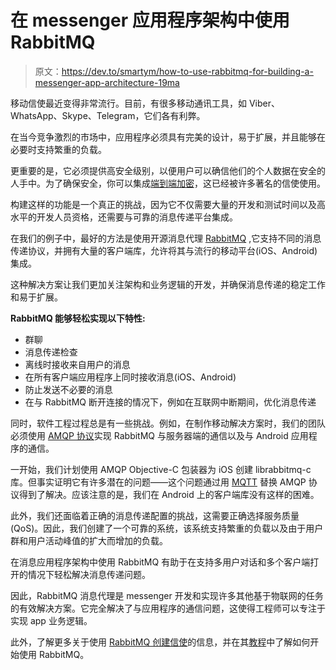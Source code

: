 # 在 messenger 应用程序架构中使用 RabbitMQ

> 原文：<https://dev.to/smartym/how-to-use-rabbitmq-for-building-a-messenger-app-architecture-19ma>

移动信使最近变得非常流行。目前，有很多移动通讯工具，如 Viber、WhatsApp、Skype、Telegram，它们各有利弊。

在当今竞争激烈的市场中，应用程序必须具有完美的设计，易于扩展，并且能够在必要时支持繁重的负载。

更重要的是，它必须提供高安全级别，以便用户可以确信他们的个人数据在安全的人手中。为了确保安全，你可以集成[端到端加密](https://smartym.pro/blog/mobile-app-security-using-end2end-encryption-for-protecting-mobile-messengers/)，这已经被许多著名的信使使用。

构建这样的功能是一个真正的挑战，因为它不仅需要大量的开发和测试时间以及高水平的开发人员资格，还需要与可靠的消息传递平台集成。

在我们的例子中，最好的方法是使用开源消息代理 [RabbitMQ](https://github.com/rabbitmq) ,它支持不同的消息传递协议，并拥有大量的客户端库，允许将其与流行的移动平台(iOS、Android)集成。

这种解决方案让我们更加关注架构和业务逻辑的开发，并确保消息传递的稳定工作和易于扩展。

**RabbitMQ 能够轻松实现以下特性:**

*   群聊
*   消息传递检查
*   离线时接收来自用户的消息
*   在所有客户端应用程序上同时接收消息(iOS、Android)
*   防止发送不必要的消息
*   在与 RabbitMQ 断开连接的情况下，例如在互联网中断期间，优化消息传递

同时，软件工程过程总是有一些挑战。例如，在制作移动解决方案时，我们的团队必须使用 [AMQP 协议](https://en.wikipedia.org/wiki/Advanced_Message_Queuing_Protocol)实现 RabbitMQ 与服务器端的通信以及与 Android 应用程序的通信。

一开始，我们计划使用 AMQP Objective-C 包装器为 iOS 创建 librabbitmq-c 库。但事实证明它有许多潜在的问题——这个问题通过用 [MQTT](https://github.com/jmesnil/MQTTKit) 替换 AMQP 协议得到了解决。应该注意的是，我们在 Android 上的客户端库没有这样的困难。

此外，我们还面临着正确的消息传递配置的挑战，这需要正确选择服务质量(QoS)。因此，我们创建了一个可靠的系统，该系统支持繁重的负载以及由于用户群和用户活动峰值的扩大而增加的负载。

在消息应用程序架构中使用 RabbitMQ 有助于在支持多用户对话和多个客户端打开的情况下轻松解决消息传递问题。

因此，RabbitMQ 消息代理是 messenger 开发和实现许多其他基于物联网的任务的有效解决方案。它完全解决了与应用程序的通信问题，这使得工程师可以专注于实现 app 业务逻辑。

此外，了解更多关于使用 [RabbitMQ 创建信使](https://smartym.pro/blog/using-rabbitmq-message-broker-for-messenger-development-some-clues-for-developers/)的信息，并在其[教程](https://www.rabbitmq.com/getstarted.html)中了解如何开始使用 RabbitMQ。